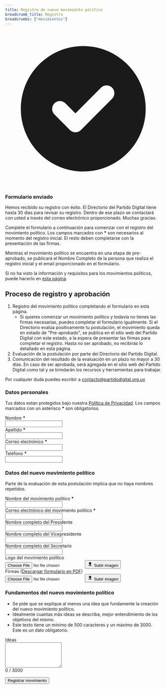 ```yaml
---
title: Registro de nuevo movimiento político
breadcrumb_title: Registro
breadcrumbs: ["movimientos"]
---
```


<div class="rounded-md bg-green-50 p-4 mb-8 hidden" id="mensaje_ok">
  <div class="flex">
    <div class="flex-shrink-0">
      <svg class="h-5 w-5 text-green-400" xmlns="http://www.w3.org/2000/svg" viewBox="0 0 20 20" fill="currentColor" aria-hidden="true">
        <path fill-rule="evenodd" d="M10 18a8 8 0 100-16 8 8 0 000 16zm3.707-9.293a1 1 0 00-1.414-1.414L9 10.586 7.707 9.293a1 1 0 00-1.414 1.414l2 2a1 1 0 001.414 0l4-4z" clip-rule="evenodd" />
      </svg>
    </div>
    <div class="ml-3">
      <h3 class="text-sm font-medium text-green-800 !m-0 !p-0" style="line-height: 1 !important;">
        Formulario enviado
      </h3>
      <div class="mt-2 text-sm text-green-700">
        <p class="!m-0 !p-0 !mt-3">
          Hemos recibido su registro con éxito. El Directorio del Partido Digital tiene hasta 30 días para revisar su registro. Dentro de ese plazo se contactará con usted a través del correo electrónico proporcionado. Muchas gracias.
        </p>
      </div>
    </div>
  </div>
</div>

Complete el formulario a continuación para comenzar con el registro del movimiento político. Los campos marcados con <b class="text-red-600 font-bold">*</b> son necesarios al momento del registro inicial. El resto deben completarse con la presentación de las firmas.

Mientras el movimiento político se encuentra en una etapa de pre-aprobado, se publicará el Nombre Completo de la persona que realiza el registro inicial y el email proporcionado en el formulario.

Si no ha visto la información y requisitos para los movimientos políticos, puede hacerlo en [esta página]({{site.url}}/movimientos).

## Proceso de registro y aprobación

1. Registro del movimiento político completando el formulario en esta página.
   - Si quieres comenzar un movimiento político y todavía no tienes las firmas necesarias, puedes completar el formulario igualmente. Si el Directorio evalúa positivamente tu postulación, el movimiento queda en estado de "Pre-aprobado", se publica en el sitio web del Partido Digital con este estado, a la espera de presentar las firmas para completar el registro. Hasta no ser aprobado, no recibirás lo detallado en esta página.
2. Evaluación de la postulación por parte del Directorio del Partido Digital.
3. Comunicación del resultado de la evaluación en un plazo no mayor a 30 días. En caso de ser aprobada, será agregada en el sitio web del Partido Digital como tal y se brindarán los recursos y herramientas para trabajar.

Por cualquier duda puedes escribir a [contacto@partidodigital.org.uy](mailto:contacto@partidodigital.org.uy)

<form class="space-y-8 divide-y divide-gray-200 dark:divide-gray-700 border border-transparent lg:border-gray-300 lg:dark:border-gray-700 px-4 pb-4 rounded-lg" role="form" method="post" action="https://info.partidodigital.org.uy/form/submit?formId=9" id="mauticform_movimientospoliticos" enctype="multipart/form-data">
    <div class="space-y-8 divide-y divide-gray-200 dark:divide-gray-700">
        <div>
            <div>
                <h3 class="text-lg leading-6 font-medium text-gray-900 dark:text-gray-100 mt-0">
                    Datos personales
                </h3>
                <p class="mb-0 mt-1 text-sm text-gray-500 dark:text-gray-400">
                    Tus datos estan protegidos bajo nuestra 
                    <a class="text-orange-500" href="{{site.url}}/documentos/politica-de-privacidad">Política de Privacidad</a>. Los campos marcados con un asterisco <b class="text-red-600 font-bold">*</b> son obligatorios.
                </p>
            </div>
            <div class="mt-6 grid grid-cols-1 gap-y-6 gap-x-4 sm:grid-cols-6">
                <div class="sm:col-span-3">
                    <label for="nombre" class="block text-sm font-medium text-gray-700 dark:text-gray-300">
                        Nombre <b class="text-red-600 font-bold">*</b>
                    </label>
                    <div class="mt-1">
                        <input type="text" required="" name="mauticform[nombre]" id="nombre" autocomplete="given-name" class="shadow-sm focus:ring-orange-500 focus:border-orange-500 block w-full sm:text-sm border-gray-300 rounded-md dark:bg-black dark:text-gray-200">
                    </div>
                </div>
                <div class="sm:col-span-3">
                    <label for="apellido" class="block text-sm font-medium text-gray-700 dark:text-gray-300">
                        Apellido <b class="text-red-600 font-bold">*</b>
                    </label>
                    <div class="mt-1">
                        <input type="text" required="" name="mauticform[apellido]" id="apellido" autocomplete="family-name" class="shadow-sm focus:ring-orange-500 focus:border-orange-500 block w-full sm:text-sm border-gray-300 rounded-md dark:bg-black dark:text-gray-200">
                    </div>
                </div>
                <div class="sm:col-span-3">
                    <label for="email" class="block text-sm font-medium text-gray-700 dark:text-gray-300">
                        Correo electrónico <b class="text-red-600 font-bold">*</b>
                    </label>
                    <div class="mt-1">
                        <input id="email" required="" name="mauticform[email]" type="email" autocomplete="email" class="shadow-sm focus:ring-orange-500 focus:border-orange-500 block w-full sm:text-sm border-gray-300 rounded-md dark:bg-black dark:text-gray-200">
                    </div>
                </div>
                <div class="sm:col-span-3">
                    <label for="email" class="block text-sm font-medium text-gray-700 dark:text-gray-300">
                        Teléfono <b class="text-red-600 font-bold">*</b>
                    </label>
                    <div class="mt-1">
                        <input id="telefono" required="" name="mauticform[telefono]" type="tel" autocomplete="tel-national" class="shadow-sm focus:ring-orange-500 focus:border-orange-500 block w-full sm:text-sm border-gray-300 rounded-md dark:bg-black dark:text-gray-200">
                    </div>
                </div>
            </div>
        </div>
        <div>
            <div>
                <h3 class="text-lg leading-6 font-medium text-gray-900 dark:text-gray-100">
                    Datos del nuevo movimiento político
                </h3>
                <p class="mb-0 mt-1 text-sm text-gray-500 dark:text-gray-400">
                    Parte de la evaluación de esta postulación implica que no haya nombres repetidos.
                </p>
            </div>
            <div class="mt-6 grid grid-cols-1 gap-y-6 gap-x-4 sm:grid-cols-6">
                <div class="sm:col-span-3">
                    <label for="nombre-movimiento" class="block text-sm font-medium text-gray-700 dark:text-gray-300">
                        Nombre del movimiento político <b class="text-red-600 font-bold">*</b>
                    </label>
                    <div class="mt-1">
                        <input type="text" required="" name="mauticform[nombre_del_movimiento]" id="nombre-movimiento" class="shadow-sm focus:ring-orange-500 focus:border-orange-500 block w-full sm:text-sm border-gray-300 rounded-md dark:bg-black dark:text-gray-200">
                    </div>
                </div>
                <div class="sm:col-span-3">
                    <label for="email-movimiento" class="block text-sm font-medium text-gray-700 dark:text-gray-300">
                        Correo electrónico del movimiento político <b class="text-red-600 font-bold">*</b>
                    </label>
                    <div class="mt-1">
                        <input id="email-movimiento" required="" name="mauticform[correo_electronico_del_mo]" type="email" class="shadow-sm focus:ring-orange-500 focus:border-orange-500 block w-full sm:text-sm border-gray-300 rounded-md dark:bg-black dark:text-gray-200">
                    </div>
                </div>
                <div class="sm:col-span-3">
                    <label for="presidente" class="block text-sm font-medium text-gray-700 dark:text-gray-300">
                        Nombre completo del Presidente
                    </label>
                    <div class="mt-1">
                        <input type="text" name="mauticform[presidente_del_movimiento]" id="presidente" class="shadow-sm focus:ring-orange-500 focus:border-orange-500 block w-full sm:text-sm border-gray-300 rounded-md dark:bg-black dark:text-gray-200">
                    </div>
                </div>
                <div class="sm:col-span-3">
                    <label for="vicepresidente" class="block text-sm font-medium text-gray-700 dark:text-gray-300">
                        Nombre completo del Vicepresidente
                    </label>
                    <div class="mt-1">
                        <input id="vicepresidente" name="mauticform[vicepresidente_del_movimi]" type="text" class="shadow-sm focus:ring-orange-500 focus:border-orange-500 block w-full sm:text-sm border-gray-300 rounded-md dark:bg-black dark:text-gray-200">
                    </div>
                </div>
                <div class="sm:col-span-3">
                    <label for="secretario" class="block text-sm font-medium text-gray-700 dark:text-gray-300">
                        Nombre completo del Secretario
                    </label>
                    <div class="mt-1">
                        <input id="secretario" name="mauticform[secretario]" type="text" class="shadow-sm focus:ring-orange-500 focus:border-orange-500 block w-full sm:text-sm border-gray-300 rounded-md dark:bg-black dark:text-gray-200">
                    </div>
                </div>
            </div>
        </div>
        <div>
            <div class="mt-6 grid grid-cols-1 gap-y-6 gap-x-4 sm:grid-cols-6">
                <div class="sm:col-span-3">
                    <label for="logo" class="block text-sm font-medium text-gray-700 dark:text-gray-300">
                        Logo del movimiento político
                    </label>
                    <div class="mt-1">
                        <div class="overflow-hidden relative w-full">
                            <input class="peer cursor-pointer absolute block px-4 h-full w-full opacity-0 right-0 top-0" type="file" name="mauticform[logo_del_movimiento]" accept="image/*" id="logo"/>
                            <button class="bg-orange-500 text-white font-bold h-[38px] py-1 px-4 w-full inline-flex items-center rounded-lg justify-center peer-hover:bg-orange-700 peer-hover:border-orange-700" id="logo_button">
                                <svg class="flex-none fill-current text-white w-5" viewBox="0 0 24 24" width="18" xmlns="http://www.w3.org/2000/svg">
                                    <path d="M0 0h24v24H0z" fill="none"/>
                                    <path d="M9 16h6v-6h4l-7-7-7 7h4zm-4 2h14v2H5z"/>
                                </svg>
                                <span class="ml-2 overflow-hidden truncate w-auto" id="logo_text">Subir imagen</span>
                            </button>
                        </div>
                    </div>
                </div>
                <div class="sm:col-span-3">
                    <label for="firmas" class="block text-sm font-medium text-gray-700 dark:text-gray-300">
                        Firmas (<a href="{{site.url}}/assets/docs/Registro_de_nuevo_movimiento_político_Partido_Digital.pdf" download="Firmas Nuevo Movimiento Partido Digital">Descargar formulario en PDF</a>)
                    </label>
                    <div class="mt-1">
                        <div class="overflow-hidden relative w-full">
                            <input class="peer cursor-pointer absolute block px-4 h-full w-full opacity-0 right-0 top-0" type="file" name="mauticform[firmas_de_aprobacion]" accept="image/*" id="firmas"/>
                            <button class="bg-orange-500 text-white font-bold h-[38px] py-1 px-4 w-full inline-flex items-center rounded-lg justify-center peer-hover:bg-orange-700 peer-hover:border-orange-700" id="firmas_button">
                                <svg class="flex-none fill-current text-white w-5" viewBox="0 0 24 24" width="18" xmlns="http://www.w3.org/2000/svg">
                                    <path d="M0 0h24v24H0z" fill="none"/>
                                    <path d="M9 16h6v-6h4l-7-7-7 7h4zm-4 2h14v2H5z"/>
                                </svg>
                                <span class="ml-2 overflow-hidden truncate w-auto" id="firmas_text">Subir imagen</span>
                            </button>
                        </div>
                    </div>
                </div>
            </div>
        </div>
        <div>
            <div>
                <h3 class="text-lg leading-6 font-medium text-gray-900 dark:text-gray-100">
                    Fundamentos del nuevo movimiento político
                </h3>
                <ul class="mb-0 mt-1 text-sm text-gray-500 dark:text-gray-400">
                    <li>Se pide que se explique al menos una idea que fundamente la creación del nuevo movimiento político.</li>
                    <li>Idealmente cuantas más ideas se describa, mejor entendimiento de los objetivos del mismo.</li>
                    <li>Este texto tiene un mínimo de 500 caracteres y un máximo de 3000. Este es un dato obligatorio.</li>
                </ul>
            </div>
            <div class="mt-6 grid grid-cols-1 gap-y-6 gap-x-4 sm:grid-cols-6">
                <div class="sm:col-span-6">
                    <label for="ideas" class="block text-sm font-medium text-gray-700 dark:text-gray-300">
                        Ideas
                    </label>
                    <div class="mt-1">
                        <textarea name="mauticform[ideas_movimiento]" rows="5" id="ideas" minlength="500" maxlength="3000" class="shadow-sm focus:ring-orange-500 focus:border-orange-500 block w-full sm:text-sm border-gray-300 rounded-md dark:bg-black dark:text-gray-200" pattern=".{500,3000}"></textarea>
                        <div id="contador" class="text-right text-gray-400 text-sm pt-2">
                            <span id="actual" class="text-red-700">0</span>
                            <span id="maximo">/ 3000</span>
                        </div>
                    </div>
                </div>
            </div>
        </div>
    </div>
    <div class="pt-5">
        <div class="flex justify-end items-center">
            <p class="mb-0 text-red-700 leading-0 !m-0 !p-0 dark:text-gray-400" id="mensaje"></p>
            <button type="submit" id="registro_movimiento" class="ml-3 inline-flex justify-center py-2 px-4 border border-transparent shadow-sm text-sm font-medium rounded-md text-white bg-orange-500 hover:bg-orange-500 focus:outline-none focus:ring-2 focus:ring-offset-2 focus:ring-orange-500 disabled:opacity-50 disabled:cursor-wait" value="" name="mauticform[submit]">
                Registrar movimiento
            </button>
            <input type="hidden" name="mauticform[formId]" id="mauticform_movimientospoliticos_id" value="9">
            <input type="hidden" name="mauticform[return]" id="mauticform_movimientospoliticos_return" value="">
            <input type="hidden" name="mauticform[formName]" id="mauticform_movimientospoliticos_name" value="movimientospoliticos">
        </div>
    </div>
</form>

<script type='text/javascript' src='{{site.url}}/assets/scripts/movimiento.js'></script>
